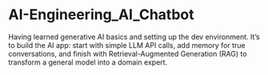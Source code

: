 # AI-Engineering_AI_Chatbot
Having learned generative AI basics and setting up the dev environment. It’s to build the AI app: start with simple LLM API calls, add memory for true conversations, and finish with Retrieval-Augmented Generation (RAG) to transform a general model into a domain expert.
